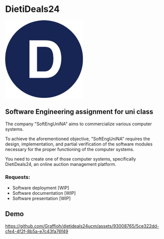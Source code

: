 # DietiDeals24

<img src="./images/dietidealslogo.png" width="250" height="250">

## Software Engineering assignment for uni class

The company "SoftEngUniNA" aims to commercialize various computer systems.

To achieve the aforementioned objective, "SoftEngUniNA" requires the design, implementation, and partial verification of the software modules necessary for the proper functioning of the computer systems.

You need to create one of those computer systems, specifically DietiDeals24, an online auction management platform.


### Requests:
- Software deployment [WIP]
- Software documentation [WIP]
- Software presentation [WIP]

## Demo
https://github.com/Graffioh/dietideals24ucm/assets/93008765/5ce322dd-cfe4-4f2f-8b5a-e7c43fa76f49


